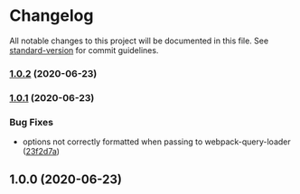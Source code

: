# Changelog

All notable changes to this project will be documented in this file. See [standard-version](https://github.com/conventional-changelog/standard-version) for commit guidelines.

### [1.0.2](https://github.com/CoolCyberBrain/webpack-image-srcset-loader/compare/v1.0.1...v1.0.2) (2020-06-23)

### [1.0.1](https://github.com/CoolCyberBrain/webpack-image-srcset-loader/compare/v1.0.0...v1.0.1) (2020-06-23)


### Bug Fixes

* options not correctly formatted when passing to webpack-query-loader ([23f2d7a](https://github.com/CoolCyberBrain/webpack-image-srcset-loader/commit/23f2d7ad974a09d521f6abdaeb1c171cad07fad8))

## 1.0.0 (2020-06-23)
